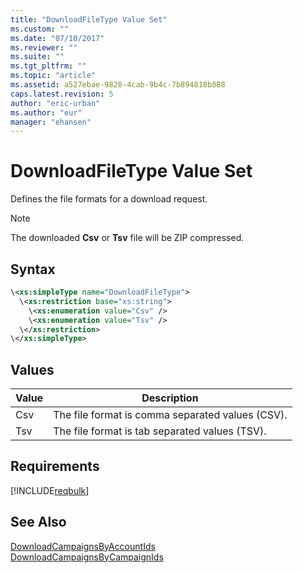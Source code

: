 ```yaml
---
title: "DownloadFileType Value Set"
ms.custom: ""
ms.date: "07/10/2017"
ms.reviewer: ""
ms.suite: ""
ms.tgt_pltfrm: ""
ms.topic: "article"
ms.assetid: a527ebae-9828-4cab-9b4c-7b894818b888
caps.latest.revision: 5
author: "eric-urban"
ms.author: "eur"
manager: "ehansen"
---
```

# DownloadFileType Value Set
Defines the file formats for a download request.

> [!NOTE]
> The downloaded **Csv** or **Tsv** file will be ZIP compressed.

## Syntax

```xml
\<xs:simpleType name="DownloadFileType">
  \<xs:restriction base="xs:string">
    \<xs:enumeration value="Csv" />
    \<xs:enumeration value="Tsv" />
  \</xs:restriction>
\</xs:simpleType>
```

## Values

|Value|Description|
|---------|---------------|
|Csv|The file format is comma separated values (CSV).|
|Tsv|The file format is tab separated values (TSV).|

## Requirements
[!INCLUDE[reqbulk](../bulk-api/includes/reqbulk.md)]
## See Also
[DownloadCampaignsByAccountIds](../bulk-api/downloadcampaignsbyaccountids-service-operation.md)  
[DownloadCampaignsByCampaignIds](../bulk-api/downloadcampaignsbycampaignids-service-operation.md)  

